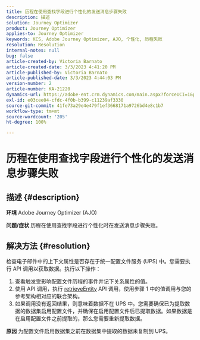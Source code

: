 ```yaml
---
title: 历程在使用查找字段进行个性化的发送消息步骤失败
description: 描述
solution: Journey Optimizer
product: Journey Optimizer
applies-to: Journey Optimizer
keywords: KCS, Adobe Journey Optimizer, AJO, 个性化, 历程失败
resolution: Resolution
internal-notes: null
bug: false
article-created-by: Victoria Barnato
article-created-date: 3/3/2023 4:41:20 PM
article-published-by: Victoria Barnato
article-published-date: 3/3/2023 4:44:03 PM
version-number: 2
article-number: KA-21220
dynamics-url: https://adobe-ent.crm.dynamics.com/main.aspx?forceUCI=1&pagetype=entityrecord&etn=knowledgearticle&id=645a1537-e2b9-ed11-83fe-6045bd006b25
exl-id: e03cee04-cfdc-4f0b-b399-c11239af3330
source-git-commit: 41fe73a29e4e479f1ef3668171a9726bd4e8c1b7
workflow-type: tm+mt
source-wordcount: '205'
ht-degree: 100%

---
```


# 历程在使用查找字段进行个性化的发送消息步骤失败

## 描述 {#description}

<b>环境</b>
Adobe Journey Optimizer (AJO)


<b>问题/症状</b>
历程在使用查找字段进行个性化时在发送消息步骤失败。


## 解决方法 {#resolution}


检查电子邮件中的上下文属性是否存在于统一配置文件服务 (UPS) 中。您需要执行 API 调用以获取数据。执行以下操作：

1. 查看触发受影响配置文件历程的事件并记下关系属性的值。
2. 使用 API 调用，执行 [retrieveEntity](https://developer.adobe.com/experience-platform-apis/references/profile/#tag/Entities/operation/retrieveEntity) API 调用，使用步骤 1 中的值调用与您的参考架构相对应的联合架构。
3. 如果调用没有返回结果，则意味着数据不在 UPS 中。您需要确保已为提取数据的数据集启用配置文件，并确保在启用配置文件后已提取数据。如果数据是在启用配置文件之前提取的，那么您需要重新提取数据。



<b>原因</b>
为配置文件启用数据集之前在数据集中提取的数据未复制到 UPS。
